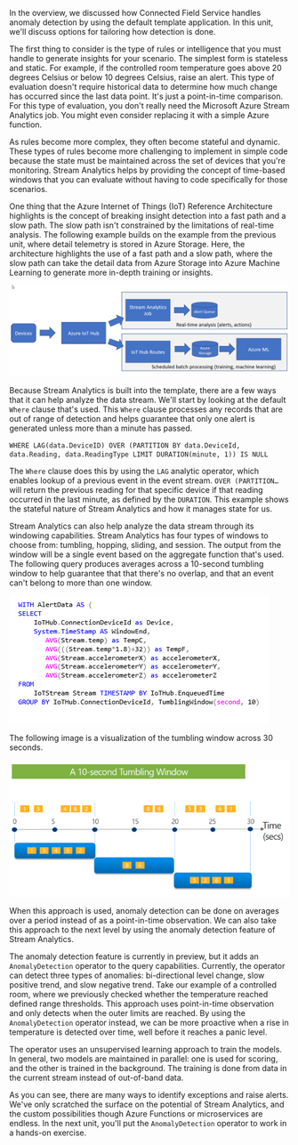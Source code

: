 In the overview, we discussed how Connected Field Service handles anomaly detection by using the default template application. In this unit, we'll discuss options for tailoring how detection is done.

The first thing to consider is the type of rules or intelligence that you must handle to generate insights for your scenario. The simplest form is stateless and static. For example, if the controlled room temperature goes above 20 degrees Celsius or below 10 degrees Celsius, raise an alert. This type of evaluation doesn't require historical data to determine how much change has occurred since the last data point. It's just a point-in-time comparison. For this type of evaluation, you don't really need the Microsoft Azure Stream Analytics job. You might even consider replacing it with a simple Azure function.

As rules become more complex, they often become stateful and dynamic. These types of rules become more challenging to implement in simple code because the state must be maintained across the set of devices that you're monitoring. Stream Analytics helps by providing the concept of time-based windows that you can evaluate without having to code specifically for those scenarios.

One thing that the Azure Internet of Things (IoT) Reference Architecture highlights is the concept of breaking insight detection into a fast path and a slow path. The slow path isn't constrained by the limitations of real-time analysis. The following example builds on the example from the previous unit, where detail telemetry is stored in Azure Storage. Here, the architecture highlights the use of a fast path and a slow path, where the slow path can take the detail data from Azure Storage into Azure Machine Learning to generate more in-depth training or insights.

![Fast and slow path diagram](../media/1-ie-unit5.png)

Because Stream Analytics is built into the template, there are a few ways that it can help analyze the data stream. We'll start by looking at the default `Where` clause that's used. This `Where` clause processes any records that are out of range of detection and helps guarantee that only one alert is generated unless more than a minute has passed.

```
WHERE LAG(data.DeviceID) OVER (PARTITION BY data.DeviceId, data.Reading, data.ReadingType LIMIT DURATION(minute, 1)) IS NULL
```

The `Where` clause does this by using the `LAG` analytic operator, which enables lookup of a previous event in the event stream. `OVER (PARTITION…` will return the previous reading for that specific device if that reading occurred in the last minute, as defined by the `DURATION`. This example shows the stateful nature of Stream Analytics and how it manages state for us.

Stream Analytics can also help analyze the data stream through its windowing capabilities. Stream Analytics has four types of windows to choose from: tumbling, hopping, sliding, and session. The output from the window will be a single event based on the aggregate function that's used. The following query produces averages across a 10-second tumbling window to help guarantee that that there's no overlap, and that an event can't belong to more than one window.

![Query for averages across a 10-second tumbling window](../media/2-ie-unit5.png)

The following image is a visualization of the tumbling window across 30 seconds.

![Tumbling window](../media/3-ie-unit5.png)

When this approach is used, anomaly detection can be done on averages over a period instead of as a point-in-time observation. We can also take this approach to the next level by using the anomaly detection feature of Stream Analytics.

The anomaly detection feature is currently in preview, but it adds an `AnomalyDetection` operator to the query capabilities. Currently, the operator can detect three types of anomalies: bi-directional level change, slow positive trend, and slow negative trend. Take our example of a controlled room, where we previously checked whether the temperature reached defined range thresholds. This approach uses point-in-time observation and only detects when the outer limits are reached. By using the `AnomalyDetection` operator instead, we can be more proactive when a rise in temperature is detected over time, well before it reaches a panic level.

The operator uses an unsupervised learning approach to train the models. In general, two models are maintained in parallel: one is used for scoring, and the other is trained in the background. The training is done from data in the current stream instead of out-of-band data.

As you can see, there are many ways to identify exceptions and raise alerts. We've only scratched the surface on the potential of Stream Analytics, and the custom possibilities though Azure Functions or microservices are endless. In the next unit, you'll put the `AnomalyDetection` operator to work in a hands-on exercise.
